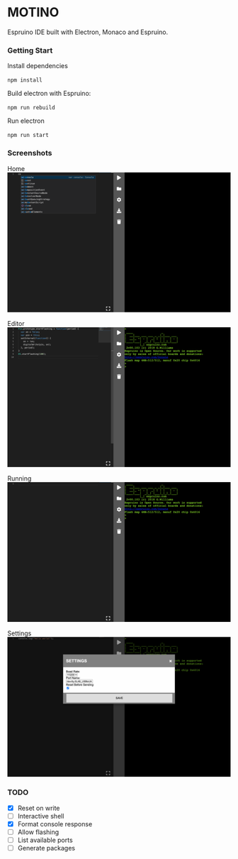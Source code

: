 # MOTINO
Espruino IDE built with Electron, Monaco and Espruino.

### Getting Start
Install dependencies 

`npm install`

Build electron with Espruino:

`npm run rebuild`

Run electron

`npm run start`

### Screenshots

Home
<img src='./docs/images/home.png'>

Editor
<img src='./docs/images/editor.png'>

Running
<img src='./docs/images/running.png'>

Settings
<img src='./docs/images/settings.png'>

### TODO

- [x] Reset on write
- [ ] Interactive shell
- [x] Format console response
- [ ] Allow flashing
- [ ] List available ports
- [ ] Generate packages